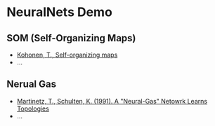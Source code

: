 NeuralNets Demo
======

## SOM (Self-Organizing Maps)
 - [Kohonen, T., Self-organizing maps](http://en.wikipedia.org/wiki/Self-organizing_map)
 - ...

## Nerual Gas
 - [Martinetz, T., Schulten, K. (1991). A "Neural-Gas" Netowrk Learns Topologies](https://scholar.google.co.jp/scholar?cluster=12681057573343457482)
 - ...
